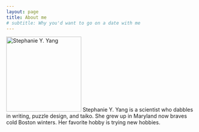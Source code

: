 ```yaml
---
layout: page
title: About me
# subtitle: Why you'd want to go on a date with me
---
```


<img src="/assets/img/avatar.png" alt="Stephanie Y. Yang" style="width:200px;"/>
Stephanie Y. Yang is a scientist who dabbles in writing, puzzle design, and taiko. She grew up in Maryland now braves cold Boston winters. Her favorite hobby is trying new hobbies.
